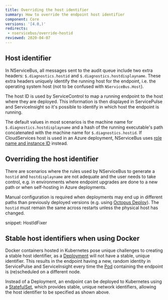 ```yaml
---
title: Overriding the host identifier
summary: How to override the endpoint host identifier
component: Core
versions: '[4.0,)'
redirects:
 - nservicebus/override-hostid
reviewed: 2020-04-07
---
```



## Host identifier

In NServiceBus, all messages sent to the audit queue include two extra headers: `$.diagnostics.hostid` and `$.diagnostics.hostdisplayname`. These extra headers uniquely identify the running host for the endpoint, i.e. the operating system host (not to be confused with `NServiceBus.Host`). 

The host ID is used by ServiceControl to map a running endpoint to the host where they are deployed. This information is then displayed in ServicePulse and ServiceInsight so it's possible to identify in which host the endpoint is running.

The default values in most scenarios is the machine name for `$.diagnostics.hostdisplayname` and a hash of the running executable's  path concatenated with the machine name for `$.diagnostics.hostid`. If CloudServices host is used in an Azure deployment, NServiceBus uses [role name and instance ID](/nservicebus/hosting/cloud-services-host/faq.md#host-identifier) instead.


## Overriding the host identifier

There are scenarios where the rules used by NServiceBus to generate a `hostid` and `hostdisplayname` are not adequate and the user needs to take control, e.g. in environments where endpoint upgrades are done to a new path or when self-hosting in Azure deployments.

Manual configuration is required when deployments may end up in different paths than previously deployed versions (e.g. using [Octopus Deploy](https://octopus.com/)). The `hostid` must remain the same across restarts unless the physical host has changed.

snippet: HostIdFixer


## Stable host identifiers when using Docker

Docker containers hosted in Kubernetes pose unique challenges to creating a stable host identifier, as a [Deployment](https://kubernetes.io/docs/concepts/workloads/controllers/deployment/) will not have a stable, unique identifier. This results in the endpoint having a new, random identity in ServicePulse and ServiceInsight every time the [Pod]() containing the endpoint is (re)scheduled on a different node.

Instead of a Deployment, an endpoint can be deployed to Kubernetes using a [StatefulSet](https://kubernetes.io/docs/concepts/workloads/controllers/statefulset/), which provides stable, unique network identifiers, allowing the host identifier to be specified as shown above.

